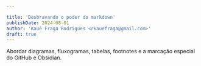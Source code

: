 ```yaml
---

title: 'Desbravando o poder do markdown'
publishDate: 2024-08-01
author: 'Kauê Fraga Rodrigues <rkauefraga@gmail.com>'
draft: true
---
```


Abordar diagramas, fluxogramas, tabelas, footnotes e a marcação especial do GitHub e Obsidian.
